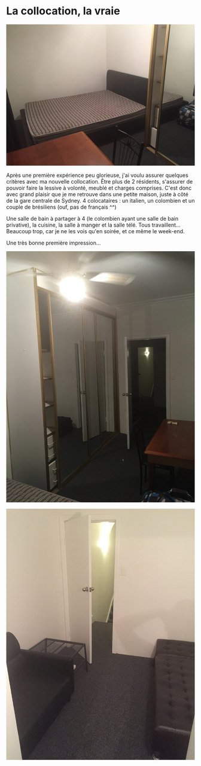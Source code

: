 # La collocation, la vraie

![](Photo-27-02-2017-8-06-53-PM.jpeg "La chambre : vue sur le lit et une moitié du bureau")

Après une première expérience peu glorieuse, j'ai voulu assurer quelques critères avec ma nouvelle collocation. Être plus de 2 résidents, s'assurer de pouvoir faire la lessive à volonté, meublé et charges comprises.
C'est donc avec grand plaisir que je me retrouve dans une petite maison, juste à côté de la gare centrale de Sydney. 4 colocataires : un italien, un colombien et un couple de brésiliens (ouf, pas de français ^^)

Une salle de bain à partager à 4 (le colombien ayant une salle de bain privative), la cuisine, la salle à manger et la salle télé. Tous travaillent... Beaucoup trop, car je ne les vois qu'en soirée, et ce même le week-end.

Une très bonne première impression...

![](Photo-27-02-2017-8-07-10-PM-e1493725448982.jpeg "La chambre : vue sur la penderie et l'autre moitié du bureau")

![](Photo-27-02-2017-8-07-54-PM-e1493725416124.jpeg "La pièce qui ne sert à rien mais qui, vu le prix, se paye quand même...")